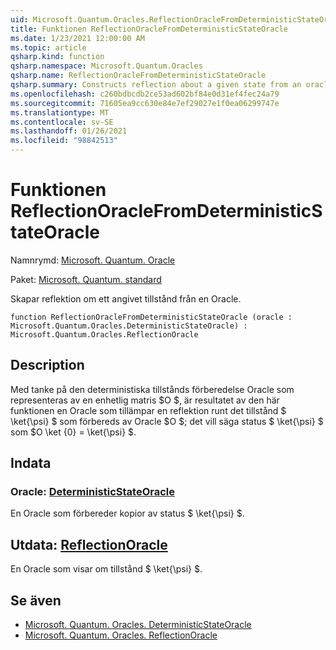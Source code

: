 ```yaml
---
uid: Microsoft.Quantum.Oracles.ReflectionOracleFromDeterministicStateOracle
title: Funktionen ReflectionOracleFromDeterministicStateOracle
ms.date: 1/23/2021 12:00:00 AM
ms.topic: article
qsharp.kind: function
qsharp.namespace: Microsoft.Quantum.Oracles
qsharp.name: ReflectionOracleFromDeterministicStateOracle
qsharp.summary: Constructs reflection about a given state from an oracle.
ms.openlocfilehash: c260bdbcdb2ce53ad602bf84e0d31ef4fec24a79
ms.sourcegitcommit: 71605ea9cc630e84e7ef29027e1f0ea06299747e
ms.translationtype: MT
ms.contentlocale: sv-SE
ms.lasthandoff: 01/26/2021
ms.locfileid: "98842513"
---
```

# <a name="reflectionoraclefromdeterministicstateoracle-function"></a>Funktionen ReflectionOracleFromDeterministicStateOracle

Namnrymd: [Microsoft. Quantum. Oracle](xref:Microsoft.Quantum.Oracles)

Paket: [Microsoft. Quantum. standard](https://nuget.org/packages/Microsoft.Quantum.Standard)


Skapar reflektion om ett angivet tillstånd från en Oracle.

```qsharp
function ReflectionOracleFromDeterministicStateOracle (oracle : Microsoft.Quantum.Oracles.DeterministicStateOracle) : Microsoft.Quantum.Oracles.ReflectionOracle
```


## <a name="description"></a>Description

Med tanke på den deterministiska tillstånds förberedelse Oracle som representeras av en enhetlig matris $O $, är resultatet av den här funktionen en Oracle som tillämpar en reflektion runt det tillstånd $ \ket{\psi} $ som förbereds av Oracle $O $; det vill säga status $ \ket{\psi} $ som $O \ket {0} = \ket{\psi} $.

## <a name="input"></a>Indata

### <a name="oracle--deterministicstateoracle"></a>Oracle: [DeterministicStateOracle](xref:Microsoft.Quantum.Oracles.DeterministicStateOracle)

En Oracle som förbereder kopior av status $ \ket{\psi} $.



## <a name="output--reflectionoracle"></a>Utdata: [ReflectionOracle](xref:Microsoft.Quantum.Oracles.ReflectionOracle)

En Oracle som visar om tillstånd $ \ket{\psi} $.

## <a name="see-also"></a>Se även

- [Microsoft. Quantum. Oracles. DeterministicStateOracle](xref:Microsoft.Quantum.Oracles.DeterministicStateOracle)
- [Microsoft. Quantum. Oracles. ReflectionOracle](xref:Microsoft.Quantum.Oracles.ReflectionOracle)